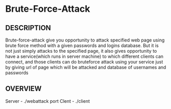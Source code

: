 # Brute-Force-Attack
DESCRIPTION
  -----------
  Brute-force-attack give you opportunity to attack specified web page using brute force method with a given passwords and logins database. But it is not just simply attacks to the specified page, it also gives opportunity to have a service(which runs in server machine) to which different clients can connect, and those clients can do bruteforce attack using your service just by giving url of page which will be attacked and database of usernames and passwords
  
OVERVIEW
  -----------
  Server - ./webattack port 
  Clent - ./client
